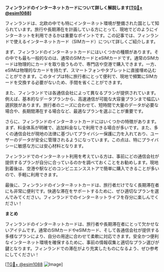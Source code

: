 **フィンランドのインターネットカードについて詳しく解説します[[TG💪+ @esim1088](https://t.me/s/esim1088)]**

フィンランドは、北欧の中でも特にインターネット環境が整備された国として知られています。旅行や長期滞在を計画している方にとって、現地でどのようにインターネットを利用できるかは重要なポイントです。この記事では、フィンランドで使えるインターネットカード（SIMカード）について詳しくご紹介します。

まず、フィンランドのインターネットカードにはいくつかの種類があります。その中でも最も一般的なのは、通常のSIMカードとeSIMカードです。通常のSIMカードは物理的にカードを取り扱うもので、専門店や空港で購入できます。一方、eSIMは物理的なカードを持たず、スマートフォンやタブレットに直接埋め込むことができます。このタイプは特に旅行者にとって便利で、現地で頻繁にSIMカードを交換する必要がないため、手間を省くことができます。

また、フィンランドでは各通信会社によって異なるプランが提供されています。例えば、基本的なデータプランから、高速通信が可能な大容量プランまで幅広い選択肢があります。旅行者のニーズに合わせて、短時間で大量のデータが必要な場合や、長期間滞在する場合など、最適なプランを選ぶことが重要です。

さらに、フィンランドのインターネットカードにはいくつかの特徴があります。まず、料金体系が明確で、追加料金なしで利用できる場合が多いです。また、多くの通信会社が現地の法律に基づいてプライバシー保護に力を入れており、ユーザーのデータが安全に管理されるようになっています。この点は、特にプライバシーに敏感な方には安心材料となります。

フィンランドでのインターネット利用を考えている方は、事前にどの通信会社が提供するプランが自分に合っているのかを調べておくことをお勧めします。現地到着後は、空港や駅などのコンビニエンスストアで簡単に購入できることが多いので、手軽に利用できます。

最後に、フィンランドのインターネットカードは、旅行者だけでなく長期滞在者にも非常に便利です。快適な滞在をサポートするために、ぜひ適切なプランを選んでみてください。フィンランドでのインターネットライフを存分に楽しんでください！

**まとめ**

フィンランドのインターネットカードは、旅行者や長期滞在者にとって欠かせないアイテムです。通常のSIMカードやeSIMカード、そして各通信会社が提供する多様なプランにより、自分の用途に合わせて柔軟に対応できます。安全かつ便利なインターネット環境を確保するために、事前の情報収集と適切なプラン選びが鍵となります。フィンランドでの滞在がより充実したものになるよう、ぜひ参考にしてください！

[[TG💪+ @esim1088](https://t.me/s/esim1088) ![Image](https://i.postimg.cc/Y0z9fWf4/image.png)]